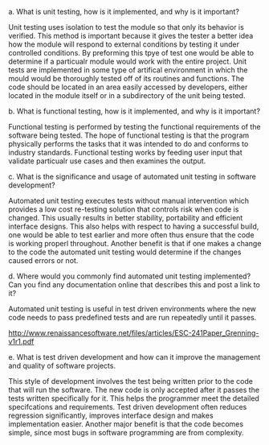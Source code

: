 a.	What is unit testing, how is it implemented, and why is it important?

Unit testing uses isolation to test the module so that only its behavior is verified.  This method is important because it gives the tester a better idea how the module will respond to external conditions by testing it under controlled conditions. By preforming this tpye of test one would be able to determine if a particualr module would work with the entire project. Unit tests are implemented in some type of artifical environment in which the mould would be thoroughly tested off of its routines and functions.  The code should be located in an area easily accessed by developers, either located in the module itself or in a subdirectory of the unit being tested.
 
b.	What is functional testing, how is it implemented, and why is it important?

Functional testing is performed by testing the functional requirements of the software being tested.  The hope of functional testing is that the program physically performs the tasks that it was intended to do and conforms to industry standards. Functional testing works by feeding user input that validate particualr use cases and then examines the output.

c.	What is the significance and usage of automated unit testing in software development?

Automated unit testing executes tests without manual intervention which provides a low cost re-testing solution that controls risk when code is changed.   This usually results in better stability, portability and efficient interface designs. This also helps with respect to having a successful build, one would be able to test earlier and more often thus ensure that the code is working properl throughout. Another benefit is that if one makes a change to the code the automated unit testing would determine if the changes caused errors or not.

d.	Where would you commonly find automated unit testing implemented?  Can you find any documentation online that describes this and post a link to it? 

Automated unit testing is useful in test driven environments where the new code needs to pass predefined tests and are run repeatedly until it passes. 

 http://www.renaissancesoftware.net/files/articles/ESC-241Paper_Grenning-v1r1.pdf

e.	 What is test driven development and how can it improve the management and quality of software projects.

This style of development involves the test being written prior to the code that will run the software.  The new code is only accepted after it passes the tests written specifically for it. This helps the programmer meet the detailed specifcations and requirements.  Test driven development often reduces regression significantly, improves interface design and makes implementation easier. Another major benefit is that the code becomes simple, since most bugs in software programming are from complexity. 


